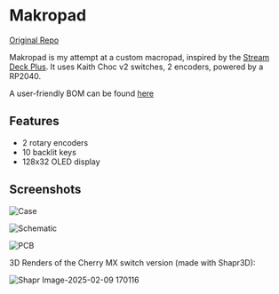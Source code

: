 # Makropad

[Original Repo](https://github.com/Badbird5907/makropad)

Makropad is my attempt at a custom macropad, inspired by the [Stream Deck Plus](https://www.elgato.com/ca/en/p/stream-deck-plus-black).
It uses Kaith Choc v2 switches, 2 encoders, powered by a RP2040.

A user-friendly BOM can be found [here](https://github.com/Badbird5907/makropad/blob/master/PCB/BOM.md)

## Features
- 2 rotary encoders
- 10 backlit keys
- 128x32 OLED display

## Screenshots
![Case](https://github.com/user-attachments/assets/6ef4d4da-5106-4ad7-971b-9e16aacf33dd)

![Schematic](https://github.com/user-attachments/assets/c8573e58-0352-46c7-a33b-72c3ecf3107d)

![PCB](https://github.com/user-attachments/assets/f0697076-1049-4767-806c-4aed2b2ba250)

3D Renders of the Cherry MX switch version (made with Shapr3D):

![Shapr Image-2025-02-09 170116](https://github.com/user-attachments/assets/6395306b-516e-4ca8-8b34-7880ed2c5260)
